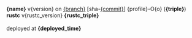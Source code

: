 **{name}** v{version} on [{branch}](https://github.com/pashokitsme/maiq-parser-next/tree/{branch}) [sha-[{commit}](https://github.com/pashokitsme/maiq-parser-next/tree/{commit})] {profile}-O{o} (**{triple}**) \
**rustc** v{rustc_version} **{rustc_triple}** \
\
deployed at **{deployed_time}**
